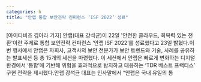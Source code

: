 ```yaml
---
categories: h
title: "안랩 통합 보안전략 컨퍼런스 ‘ISF 2022’ 성료"
---
```

[아이티비즈 김아라 기자] 안랩(대표 강석균)이 22일 &#39;안전한 클라우드, 회복력 있는 전환&#39;이란 주제로 통합 보안전략 컨퍼런스 ‘안랩 ISF 2022’를 성료했다고 23일 밝혔다.이번 행사에서 안랩은 자회사, 고객사의 보안 전문가가 보안 트렌드와 기술, 사례를 공유하는 발표세션 등 총 15개의 세션을 마련했다. 이 세션에서 안랩은 빠르게 변화하는 디지털 환경에서 ‘통합’에 기반해 위협을 효과적으로 탐지하고 대응하는 ‘TDR 베스트 프랙티스’ 구현 전략을 제시했다.안랩 강석균 대표는 인사말에서 “안랩은 국내 유일의 통